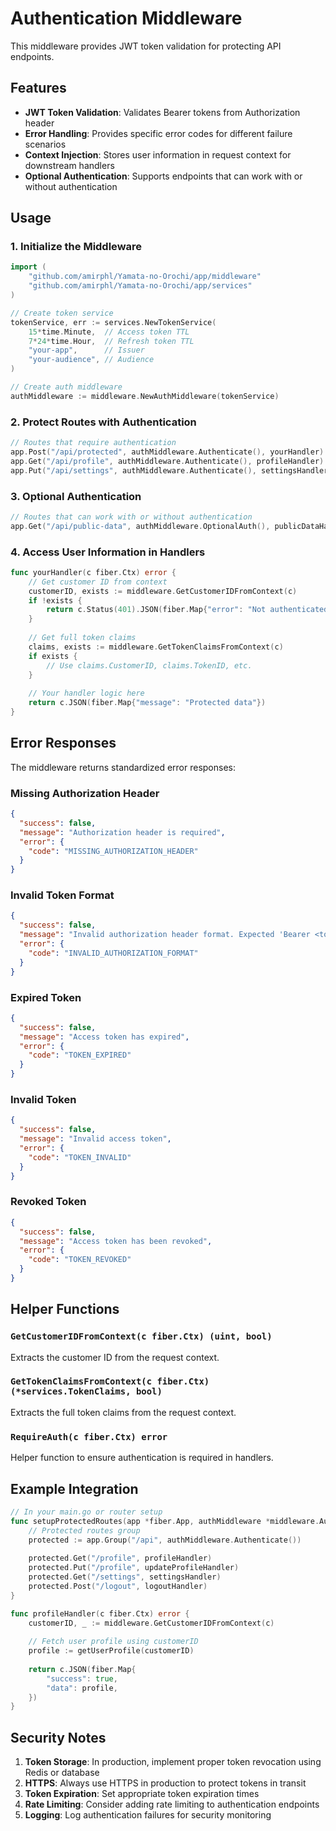 # Authentication Middleware

This middleware provides JWT token validation for protecting API endpoints.

## Features

- **JWT Token Validation**: Validates Bearer tokens from Authorization header
- **Error Handling**: Provides specific error codes for different failure scenarios
- **Context Injection**: Stores user information in request context for downstream handlers
- **Optional Authentication**: Supports endpoints that can work with or without authentication

## Usage

### 1. Initialize the Middleware

```go
import (
    "github.com/amirphl/Yamata-no-Orochi/app/middleware"
    "github.com/amirphl/Yamata-no-Orochi/app/services"
)

// Create token service
tokenService, err := services.NewTokenService(
    15*time.Minute,  // Access token TTL
    7*24*time.Hour,  // Refresh token TTL
    "your-app",      // Issuer
    "your-audience", // Audience
)

// Create auth middleware
authMiddleware := middleware.NewAuthMiddleware(tokenService)
```

### 2. Protect Routes with Authentication

```go
// Routes that require authentication
app.Post("/api/protected", authMiddleware.Authenticate(), yourHandler)
app.Get("/api/profile", authMiddleware.Authenticate(), profileHandler)
app.Put("/api/settings", authMiddleware.Authenticate(), settingsHandler)
```

### 3. Optional Authentication

```go
// Routes that can work with or without authentication
app.Get("/api/public-data", authMiddleware.OptionalAuth(), publicDataHandler)
```

### 4. Access User Information in Handlers

```go
func yourHandler(c fiber.Ctx) error {
    // Get customer ID from context
    customerID, exists := middleware.GetCustomerIDFromContext(c)
    if !exists {
        return c.Status(401).JSON(fiber.Map{"error": "Not authenticated"})
    }
    
    // Get full token claims
    claims, exists := middleware.GetTokenClaimsFromContext(c)
    if exists {
        // Use claims.CustomerID, claims.TokenID, etc.
    }
    
    // Your handler logic here
    return c.JSON(fiber.Map{"message": "Protected data"})
}
```

## Error Responses

The middleware returns standardized error responses:

### Missing Authorization Header
```json
{
  "success": false,
  "message": "Authorization header is required",
  "error": {
    "code": "MISSING_AUTHORIZATION_HEADER"
  }
}
```

### Invalid Token Format
```json
{
  "success": false,
  "message": "Invalid authorization header format. Expected 'Bearer <token>'",
  "error": {
    "code": "INVALID_AUTHORIZATION_FORMAT"
  }
}
```

### Expired Token
```json
{
  "success": false,
  "message": "Access token has expired",
  "error": {
    "code": "TOKEN_EXPIRED"
  }
}
```

### Invalid Token
```json
{
  "success": false,
  "message": "Invalid access token",
  "error": {
    "code": "TOKEN_INVALID"
  }
}
```

### Revoked Token
```json
{
  "success": false,
  "message": "Access token has been revoked",
  "error": {
    "code": "TOKEN_REVOKED"
  }
}
```

## Helper Functions

### `GetCustomerIDFromContext(c fiber.Ctx) (uint, bool)`
Extracts the customer ID from the request context.

### `GetTokenClaimsFromContext(c fiber.Ctx) (*services.TokenClaims, bool)`
Extracts the full token claims from the request context.

### `RequireAuth(c fiber.Ctx) error`
Helper function to ensure authentication is required in handlers.

## Example Integration

```go
// In your main.go or router setup
func setupProtectedRoutes(app *fiber.App, authMiddleware *middleware.AuthMiddleware) {
    // Protected routes group
    protected := app.Group("/api", authMiddleware.Authenticate())
    
    protected.Get("/profile", profileHandler)
    protected.Put("/profile", updateProfileHandler)
    protected.Get("/settings", settingsHandler)
    protected.Post("/logout", logoutHandler)
}

func profileHandler(c fiber.Ctx) error {
    customerID, _ := middleware.GetCustomerIDFromContext(c)
    
    // Fetch user profile using customerID
    profile := getUserProfile(customerID)
    
    return c.JSON(fiber.Map{
        "success": true,
        "data": profile,
    })
}
```

## Security Notes

1. **Token Storage**: In production, implement proper token revocation using Redis or database
2. **HTTPS**: Always use HTTPS in production to protect tokens in transit
3. **Token Expiration**: Set appropriate token expiration times
4. **Rate Limiting**: Consider adding rate limiting to authentication endpoints
5. **Logging**: Log authentication failures for security monitoring 